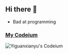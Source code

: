 ## Hi there 👋

- Bad at programming

### [My Codeium](https://codeium.com/profile/yiguanxianyu)

![Yiguanxianyu's Codeium](https://codeium.com/profile/yiguanxianyu/card.png "HaHa!")

<!--
**yiguanxianyu/yiguanxianyu** is a ✨ _special_ ✨ repository because its `README.md` (this file) appears on your GitHub profile.

Here are some ideas to get you started:

- 🔭 I’m currently working on ...
- 🌱 I’m currently learning ...
- 👯 I’m looking to collaborate on ...
- 🤔 I’m looking for help with ...
- 💬 Ask me about ...
- 📫 How to reach me: ...
- 😄 Pronouns: ...
- ⚡ Fun fact: ...
-->
